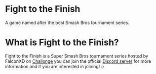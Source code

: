 # Fight to the Finish
A game named after the best Smash Bros tournament series.

# What is Fight to the Finish?
Fight to the Finish is a Super Smash Bros tournament series hosted by FalconXD on [Challonge](http://challonge.com/users/falconxd1) you can join the official [Discord server](https://discord.gg/ETGze73) for more information and if you are interested in joining! :)
